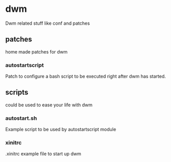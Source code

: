 dwm
===

Dwm related stuff like conf and patches

patches
-------
home made patches for dwm

### autostartscript
Patch to configure a bash script to be executed right after dwm has started.

scripts
-------
could be used to ease your life with dwm

### autostart.sh
Example script to be used by autostartscript module

### xinitrc
.xinitrc example file to start up dwm

